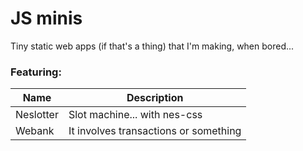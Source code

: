 # JS minis
Tiny static web apps (if that's a thing) that I'm making, when bored...


### Featuring:

Name | Description
-----|------------
Neslotter | Slot machine... with nes-css
Webank | It involves transactions or something
